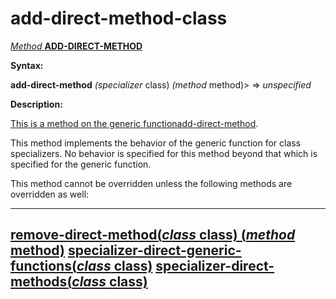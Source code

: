 add-direct-method-class
=======================

[*Method* **ADD-DIRECT-METHOD**]()

**Syntax:**

**add-direct-method** *(specializer* class) *(method* method)> => *unspecified*

**Description:**

[This is a method on the generic function]()[add-direct-method](add-direct-method.md).

This method implements the behavior of the generic function for class specializers. No behavior is specified for this method beyond that which is specified for the generic function.

This method cannot be overridden unless the following methods are overridden as well:

  ----------------------------------------------------------------------------------------------------------
  [**remove-direct-method**(*class* class) (*method* method)](remove-direct-method-class.md)
  [**specializer-direct-generic-functions**(*class* class)](specializer-direct-generic-functions-class.md)
  [**specializer-direct-methods**(*class* class)](specializer-direct-methods-class.md)
  ----------------------------------------------------------------------------------------------------------


